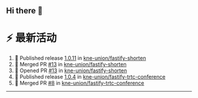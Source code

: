 ## Hi there 👋

<!--

**Here are some ideas to get you started:**

🙋‍♀️ A short introduction - what is your organization all about?
🌈 Contribution guidelines - how can the community get involved?
👩‍💻 Useful resources - where can the community find your docs? Is there anything else the community should know?
🍿 Fun facts - what does your team eat for breakfast?
🧙 Remember, you can do mighty things with the power of [Markdown](https://docs.github.com/github/writing-on-github/getting-started-with-writing-and-formatting-on-github/basic-writing-and-formatting-syntax)
-->


# ⚡ 最新活动

<!--START_SECTION:activity-->
1. 🚀 Published release [1.0.11](https://github.com/kne-union/fastify-shorten/releases/tag/1.0.11) in [kne-union/fastify-shorten](https://github.com/kne-union/fastify-shorten)
2. 🎉 Merged PR [#13](https://github.com/kne-union/fastify-shorten/pull/13) in [kne-union/fastify-shorten](https://github.com/kne-union/fastify-shorten)
3. 💪 Opened PR [#13](https://github.com/kne-union/fastify-shorten/pull/13) in [kne-union/fastify-shorten](https://github.com/kne-union/fastify-shorten)
4. 🚀 Published release [1.0.4](https://github.com/kne-union/fastify-trtc-conference/releases/tag/1.0.4) in [kne-union/fastify-trtc-conference](https://github.com/kne-union/fastify-trtc-conference)
5. 🎉 Merged PR [#8](https://github.com/kne-union/fastify-trtc-conference/pull/8) in [kne-union/fastify-trtc-conference](https://github.com/kne-union/fastify-trtc-conference)
<!--END_SECTION:activity-->

---

